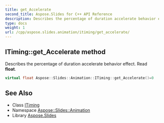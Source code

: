 ```yaml
---
title: get_Accelerate
second_title: Aspose.Slides for C++ API Reference
description: Describes the percentage of duration accelerate behavior effect. Read float.
type: docs
weight: 1
url: /cpp/aspose.slides.animation/itiming/get_accelerate/
---
```

## ITiming::get_Accelerate method


Describes the percentage of duration accelerate behavior effect. Read **float**.

```cpp
virtual float Aspose::Slides::Animation::ITiming::get_Accelerate()=0
```

## See Also

* Class [ITiming](../)
* Namespace [Aspose::Slides::Animation](../../)
* Library [Aspose.Slides](../../../)

